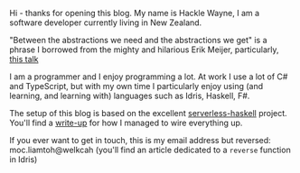Hi - thanks for opening this blog. My name is Hackle Wayne, I am a software developer currently living in New Zealand.

"Between the abstractions we need and the abstractions we get" is a phrase I borrowed from the mighty and hilarious Erik Meijer, particularly, [this talk](https://www.youtube.com/watch?v=NKeHrApPWlo)

I am a programmer and I enjoy programming a lot. At work I use a lot of C# and TypeScript, but with my own time I particularly enjoy using (and learning, and learning with) languages such as Idris, Haskell, F#.

The setup of this blog is based on the excellent [serverless-haskell](https://github.com/seek-oss/serverless-haskell) project. You'll find a [write-up](/setting-up-an-aws-lambda-with-serverless-haskell) for how I managed to wire everything up.

If you ever want to get in touch, this is my email address but reversed: moc.liamtoh@welkcah (you'll find an article dedicated to a ``reverse`` function in Idris)

